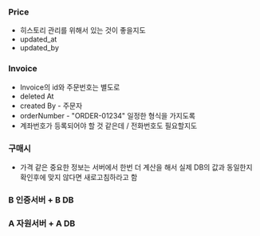 ### Price

- 히스토리 관리를 위해서 있는 것이 좋을지도
- updated_at
- updated_by

### Invoice

- Invoice의 id와 주문번호는 별도로
- deleted At
- created By - 주문자
- orderNumber - "ORDER-01234" 일정한 형식을 가지도록
- 계좌번호가 등록되어야 할 것 같은데 / 전화번호도 필요할지도

### 구매시

- 가격 같은 중요한 정보는 서버에서 한번 더 계산을 해서 실제 DB의 값과 동일한지 확인후에 맞지 않다면 새로고침하라고 함

### B 인증서버 + B DB

### A 자원서버 + A DB
